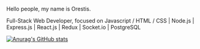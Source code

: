 Hello people, my name is Orestis.

Full-Stack Web Developer, focused on Javascript / HTML / CSS | Node.js | Express.js | React.js | Redux | Socket.io | PostgreSQL 


[![Anurag's GitHub stats](https://github-readme-stats.vercel.app/api?username=orestispsy&show_icons=true&theme=merko)](https://github.com/anuraghazra/github-readme-stats)
